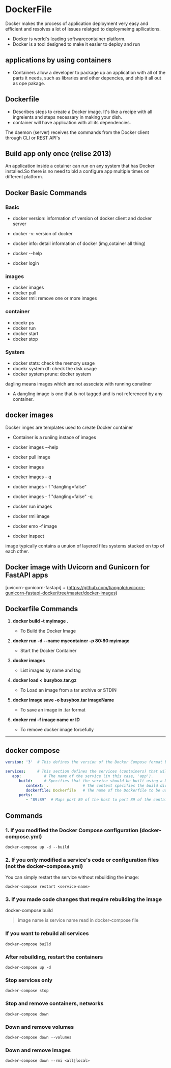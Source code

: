 # DockerFile

Docker makes the process of application deployment very easy and efficient and resolves a lot of issues relatged to deploymeimg apllications.

- Docker is world's leading softwarecontainer platform.
- Docker is a tool designed to make it easier to deploy and run

## applications by using containers

- Containers allow a developer to package up an application with all of the parts it needs, such as libraries and other depencies, and ship it all out as ope pakage.

## Dockerfile

- Describes steps to create a Docker image. It's like a recipe with all ingreients and steps necessary in making your dish.
- container will have application with all its dependencies.

The daemon (server) receives the commands from the Docker client through CLI or REST API's

## Build app only once (relise 2013)

An application inside a cotainer can run on any system that has Docker installed.So there is no need to bld a configure app multiple times on different platform.

## Docker Basic Commands

### Basic

- docker version: information of version of docker client and docker server
- docker -v: version of docker
- docker info: detail information of docker (img,cotainer all thing)

- docker --help
- docker login

### images

- docker images
- docker pull
- docker rmi: remove one or more images

### container

- docekr ps
- docker run
- docker start
- docker stop

### System

- docker stats: check the memory usage
- docekr system df: check the disk usage
- docker system prune: docker system

dagling means images which are not associate with running conatiner

- A dangling image is one that is not tagged and is not referenced by any container.

## docker images

Docker imges are templates used to create Docker container

- Container is a runiing instace of images

- docker images --help
- docker pull image
- docker images
- docker images - q
- docker images - f "dangling=false"
- docker images - f "dangling=false" -q

- docker run images
- docker rmi image
- docker emo -f image
- docker inspect

image typically contains a unuion of layered files systems stacked on top of each other.

## Docker image with Uvicorn and Gunicorn for FastAPI apps

[uvicorn-gunicorn-fastapi] +
(<https://github.com/tiangolo/uvicorn-gunicorn-fastapi-docker/tree/master/docker-images>)

## Dockerfile Commands

1. **docker build -t myimage .**
   - To Build the Docker Image

2. **docker run -d --name mycontainer -p 80:80 myimage**
   - Start the Docker Container

3. **docker images**
   - List images by name and tag

4. **docker load < busybox.tar.gz**
   - To Load an image from a tar archive or STDIN

5. **docker image save -o busybox.tar imageName**
   - To save an image in .tar format

6. **docker rmi -f image name or ID**
   - To remove docker image forcefully

----

## docker compose

```yaml
version: '3'  # This defines the version of the Docker Compose format being used.

services:     # This section defines the services (containers) that will be created.
   app:          # The name of the service (in this case, 'app').
      build:     # Specifies that the service should be built using a Dockerfile.
         context: .               # The context specifies the build directory (here, the current directory).
         dockerfile: Dockerfile   # The name of the Dockerfile to be used for building the image.
      ports:
         - "89:89"  # Maps port 89 of the host to port 89 of the container.
```

## Commands

### 1. If you modified the Docker Compose configuration (docker-compose.yml)

`docker-compose up -d --build`

### 2. If you only modified a service's code or configuration files (not the docker-compose.yml)

You can simply restart the service without rebuilding the image:

`docker-compose restart <service-name>`

### 3. If you made code changes that require rebuilding the image

docker-compose build <service-name>

> image name is service name read in docker-compose file

### If you want to rebuild all services

`docker-compose build`

### After rebuilding, restart the containers

`docker-compose up -d`

### Stop services only

`docker-compose stop`

### Stop and remove containers, networks

`docker-compose down`

### Down and remove volumes

`docker-compose down --volumes`

### Down and remove images

`docker-compose down --rmi <all|local>`
